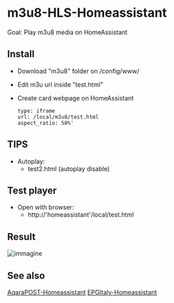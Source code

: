 # m3u8-HLS-Homeassistant
Goal: Play m3u8 media on HomeAssistant

## Install ##
* Download "m3u8" folder on /config/www/ 
* Edit m3u url inside "test.html"
* Create card webpage on HomeAssistant
     
      type: iframe
      url: /local/m3u8/test.html
      aspect_ratio: 50%'
      
## TIPS ##
* Autoplay:
    * test2.html (autoplay disable)

## Test player ##
* Open with browser:
     * http://'homeassistant'/local/test.html


 ## Result ##
![immagine](https://github.com/sdavides/m3u8-HLS-Homeassistant/assets/31100253/efd8183d-961e-45bc-abfd-000730ebb154)


## See also ##

[AqaraPOST-Homeassistant](https://github.com/sdavides/AqaraPOST-Homeassistant/)
[EPGItaly-Homeassistant](https://github.com/sdavides/EPGItaly-Homeassistant)

     

